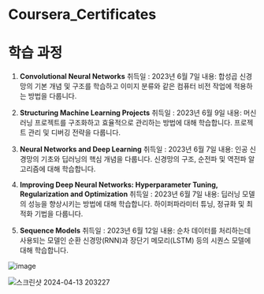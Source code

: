 # Coursera_Certificates

# 학습 과정

1. **Convolutional Neural Networks**
취득일 : 2023년 6월 7일
내용: 합성곱 신경망의 기본 개념 및 구조를 학습하고 이미지 분류와 같은 컴퓨터 비전 작업에 적용하는 방법을 다룹니다.

3. **Structuring Machine Learning Projects**
취득일 : 2023년 6월 9일
내용: 머신러닝 프로젝트를 구조화하고 효율적으로 관리하는 방법에 대해 학습합니다. 프로젝트 관리 및 디버깅 전략을 다룹니다.

5. **Neural Networks and Deep Learning**
취득일 : 2023년 6월 7일
내용: 인공 신경망의 기초와 딥러닝의 핵심 개념을 다룹니다. 신경망의 구조, 순전파 및 역전파 알고리즘에 대해 학습합니다.

7. **Improving Deep Neural Networks: Hyperparameter Tuning, Regularization and Optimization**
취득일 : 2023년 6월 7일
내용: 딥러닝 모델의 성능을 향상시키는 방법에 대해 학습합니다. 하이퍼파라미터 튜닝, 정규화 및 최적화 기법을 다룹니다.

9. **Sequence Models**
취득일 : 2023년 6월 12일
내용: 순차 데이터를 처리하는데 사용되는 모델인 순환 신경망(RNN)과 장단기 메모리(LSTM) 등의 시퀀스 모델에 대해 학습합니다.

![image](https://github.com/KKH028/Coursera_Certificates/assets/166976971/2539cb42-0c19-414e-a7cb-36fd5f748634)

![스크린샷 2024-04-13 203227](https://github.com/KKH028/Coursera_Certificates/assets/166976971/b53d1b79-cf54-430f-9912-bddc0e911f3f)

